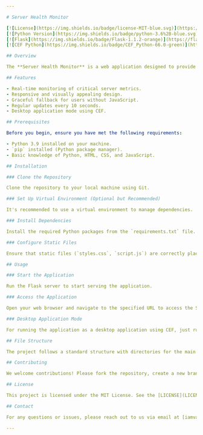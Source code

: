 ```yaml
---

# Server Health Monitor

[![License](https://img.shields.io/badge/license-MIT-blue.svg)](https://opensource.org/licenses/MIT)
[![Python Version](https://img.shields.io/badge/python-3.6%2B-blue.svg)](https://www.python.org/downloads/)
[![Flask](https://img.shields.io/badge/Flask-1.1.2-orange)](https://flask.palletsprojects.com/)
[![CEF Python](https://img.shields.io/badge/CEF_Python-66.0-green)](https://github.com/cztomczak/cefpython)

## Overview

The **Server Health Monitor** is a web application designed to provide real-time metrics on server health such as CPU usage, disk usage, memory usage, total processes, and server status. The backend is powered by Flask, serving data to a frontend built with modern CSS and JavaScript. Additionally, the application can be embedded in a desktop environment using the Chromium Embedded Framework (CEF).

## Features

- Real-time monitoring of critical server metrics.
- Responsive and visually appealing design.
- Graceful fallback for users without JavaScript.
- Regular updates every 10 seconds.
- Desktop application mode using CEF.

## Prerequisites

Before you begin, ensure you have met the following requirements:

- Python 3.9 installed on your machine.
- `pip` installed (Python package manager).
- Basic knowledge of Python, HTML, CSS, and JavaScript.

## Installation

### Clone the Repository

Clone the repository to your local machine using Git.

### Set Up Virtual Environment (Optional but Recommended)

It's recommended to use a virtual environment to manage dependencies.

### Install Dependencies

Install the required Python packages from the `requirements.txt` file.

### Configure Static Files

Ensure that static files (`styles.css`, `script.js`) are correctly placed in the `/static/index/` directory relative to your Flask application's root.

## Usage

### Start the Application

Run the Flask server to start serving the application.

### Access the Application

Open your web browser and navigate to the specified URL to access the Server Health Monitor dashboard.

### Desktop Application Mode

For running the application as a desktop application using CEF, just run SHMonitor

## File Structure

The project follows a standard structure with directories for the main application, static files, and templates.

## Contributing

We welcome contributions! Please fork the repository, create a new branch, commit your changes, push to the branch, and create a pull request.

## License

This project is licensed under the MIT License. See the [LICENSE](LICENSE) file for details.

## Contact

For any questions or issues, please reach out to us via email at [iamvany@vk.com].

---
```

